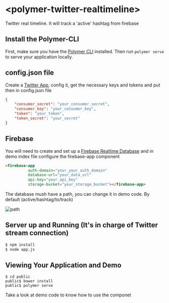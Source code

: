 # \<polymer-twitter-realtimeline\>

Twitter real timeline. It will track a 'active' hashtag from firebase

## Install the Polymer-CLI

First, make sure you have the [Polymer CLI](https://www.npmjs.com/package/polymer-cli) installed. Then run `polymer serve` to serve your application locally.

## config.json file

Create a [Twitter App](https://apps.twitter.com/), config it, get the necessary keys and tokens and put then in config.json file

```json
{
    "consumer_secret": "your_consumer_secret",
    "consumer_key": "your_consumer_key",
    "token": "your_token",
    "token_secret": "your_secret"
}
```

## Firebase
You will need to create and set up a [Firebase Realtime Database](https://firebase.google.com/docs/database/) 
and in demo index file configure the firebase-app component

```html
<firebase-app
          auth-domain="your_your_auth_domain"
          database-url="your_data_url"
          api-key="your_api_key"
          storage-bucket="your_storage_bucket"></firebase-app>
```
The database mush have a path, you can change it in demo code. By default (active/hashtag/to/track)

![path](https://cloud.githubusercontent.com/assets/10350688/18666822/1b2f229e-7f2e-11e6-947c-40214ea45330.png)

## Server up and Running (It's in charge of Twitter stream connection)

```html
$ npm install
$ node app.js
```

## Viewing Your Application and Demo

```
$ cd public
public$ bower install
public$ polymer serve
```

Take a look at demo code to know how to use the componet
